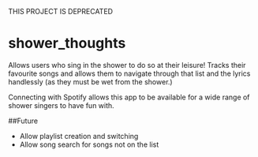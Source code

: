 THIS PROJECT IS DEPRECATED
# shower_thoughts

Allows users who sing in the shower to do so at their leisure! Tracks their favourite songs and allows them to navigate through that list and the lyrics handlessly (as they must be wet from the shower.)

Connecting with Spotify allows this app to be available for a wide range of shower singers to have fun with. 

##Future
 - Allow playlist creation and switching
 - Allow song search for songs not on the list

